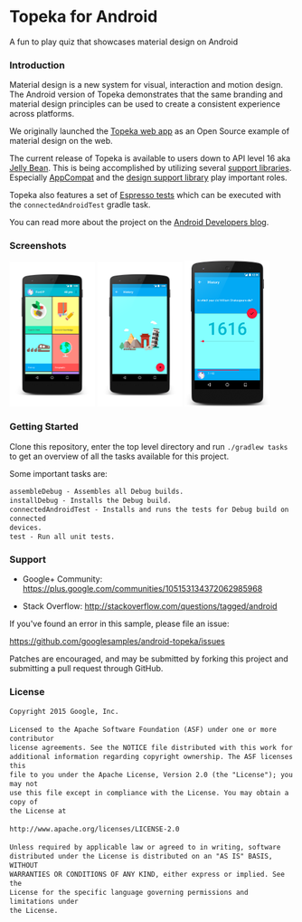 # Topeka for Android

A fun to play quiz that showcases material design on Android

### Introduction

Material design is a new system for visual, interaction and motion design. 
The Android version of Topeka demonstrates that the same branding and material
design principles can be used to create a consistent experience across
platforms.

We originally launched the [Topeka web app](https://github.com/Polymer/topeka)
as an Open Source example of material design on the web.

The current release of Topeka is available to users down to API level 16 aka [Jelly
Bean](http://developer.android.com/about/versions/android-4.1.html).
This is being accomplished by utilizing several [support
libraries](https://developer.android.com/tools/support-library/index.html).
Especially
[AppCompat](https://developer.android.com/tools/support-library/features.html#v7-appcompat)
and the [design support
library](https://developer.android.com/tools/support-library/features.html#design)
play important roles.

Topeka also features a set of [Espresso
tests](http://google.github.io/android-testing-support-library) which can be
executed with the `connectedAndroidTest` gradle task.

You can read more about the project on the [Android Developers
blog](http://android-developers.blogspot.co.uk/2015/06/more-material-design-with-topeka-for_16.html).

### Screenshots

<img src="screenshots/categories.png" width="30%" />
<img src="screenshots/category_history.png" width="30%" />
<img src="screenshots/quiz_shakespeare.png" width="30%" />

### Getting Started

Clone this repository, enter the top level directory and run <code>./gradlew tasks</code>
to get an overview of all the tasks available for this project.

Some important tasks are:

```
assembleDebug - Assembles all Debug builds.
installDebug - Installs the Debug build.
connectedAndroidTest - Installs and runs the tests for Debug build on connected
devices.
test - Run all unit tests.
```

### Support

- Google+ Community: https://plus.google.com/communities/105153134372062985968

- Stack Overflow: http://stackoverflow.com/questions/tagged/android

If you've found an error in this sample, please file an issue:

https://github.com/googlesamples/android-topeka/issues

Patches are encouraged, and may be submitted by forking this project and
submitting a pull request through GitHub.

### License


```
Copyright 2015 Google, Inc.

Licensed to the Apache Software Foundation (ASF) under one or more contributor
license agreements. See the NOTICE file distributed with this work for
additional information regarding copyright ownership. The ASF licenses this
file to you under the Apache License, Version 2.0 (the "License"); you may not
use this file except in compliance with the License. You may obtain a copy of
the License at

http://www.apache.org/licenses/LICENSE-2.0

Unless required by applicable law or agreed to in writing, software
distributed under the License is distributed on an "AS IS" BASIS, WITHOUT
WARRANTIES OR CONDITIONS OF ANY KIND, either express or implied. See the
License for the specific language governing permissions and limitations under
the License.
```
